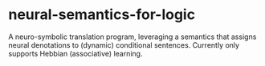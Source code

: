 # neural-semantics-for-logic
A neuro-symbolic translation program, leveraging a semantics that assigns neural denotations to (dynamic) conditional sentences.  Currently only supports Hebbian (associative) learning.
